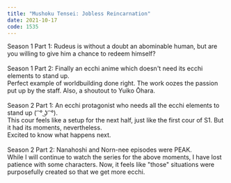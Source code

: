 ```yaml
---
title: "Mushoku Tensei: Jobless Reincarnation"
date: 2021-10-17
code: 1535
---
```

Season 1 Part 1: Rudeus is without a doubt an abominable human, but are you willing to give him a chance to redeem himself?
<br><br>
Season 1 Part 2: Finally an ecchi anime which doesn't need its ecchi elements to stand up.
<br>
Perfect example of worldbuilding done right. The work oozes the passion put up by the staff. Also, a shoutout to Yuiko Ōhara.
<br><br>
Season 2 Part 1: An ecchi protagonist who needs all the ecchi elements to stand up ( ͡ ° ͜ʖ ͡ °).
<br>
This cour feels like a setup for the next half, just like the first cour of S1. But it had its moments, nevertheless.
<br>
Excited to know what happens next.
<br><br>
Season 2 Part 2: Nanahoshi and Norn-nee episodes were PEAK.
<br>
While I will continue to watch the series for the above moments, I have lost patience with some characters. Now, it feels like "those" situations were purposefully created so that we get more ecchi.